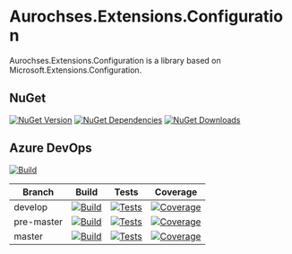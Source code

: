 # Aurochses.Extensions.Configuration

Aurochses.Extensions.Configuration is a library based on Microsoft.Extensions.Configuration.

## NuGet
[![NuGet Version](https://img.shields.io/nuget/v/Aurochses.Extensions.Configuration.svg?style=flat-square)](https://www.nuget.org/packages/Aurochses.Extensions.Configuration)
[![NuGet Dependencies](https://img.shields.io/librariesio/release/nuget/Aurochses.Extensions.Configuration.svg?style=flat-square)](https://libraries.io/nuget/Aurochses.Extensions.Configuration)
[![NuGet Downloads](https://img.shields.io/nuget/dt/Aurochses.Extensions.Configuration.svg?style=flat-square)](https://www.nuget.org/packages/Aurochses.Extensions.Configuration)

## Azure DevOps

[![Build](https://img.shields.io/azure-devops/release/Aurochses/61cd8e26-670f-4d15-9b53-5e73a476a30f/18/18.svg?style=flat-square)](https://Aurochses.visualstudio.com/Aurochses.GitHub/_release?definitionId=18)

Branch     | Build | Tests | Coverage
-----------|-------|-------|----------
develop | [![Build](https://img.shields.io/azure-devops/build/Aurochses/Aurochses.GitHub/378/develop.svg?style=flat-square)](https://Aurochses.visualstudio.com/Aurochses.GitHub/_build/latest?definitionId=378&branchName=develop) | [![Tests](https://img.shields.io/azure-devops/tests/Aurochses/Aurochses.GitHub/378/develop.svg?style=flat-square)](https://Aurochses.visualstudio.com/Aurochses.GitHub/_build/latest?definitionId=378&branchName=develop) | [![Coverage](https://img.shields.io/azure-devops/coverage/Aurochses/Aurochses.GitHub/378/develop.svg?style=flat-square)](https://Aurochses.visualstudio.com/Aurochses.GitHub/_build/latest?definitionId=378&branchName=develop)
pre-master | [![Build](https://img.shields.io/azure-devops/build/Aurochses/Aurochses.GitHub/378/pre-master.svg?style=flat-square)](https://Aurochses.visualstudio.com/Aurochses.GitHub/_build/latest?definitionId=378&branchName=pre-master) | [![Tests](https://img.shields.io/azure-devops/tests/Aurochses/Aurochses.GitHub/378/pre-master.svg?style=flat-square)](https://Aurochses.visualstudio.com/Aurochses.GitHub/_build/latest?definitionId=378&branchName=pre-master) | [![Coverage](https://img.shields.io/azure-devops/coverage/Aurochses/Aurochses.GitHub/378/pre-master.svg?style=flat-square)](https://Aurochses.visualstudio.com/Aurochses.GitHub/_build/latest?definitionId=378&branchName=pre-master)
master | [![Build](https://img.shields.io/azure-devops/build/Aurochses/Aurochses.GitHub/378/master.svg?style=flat-square)](https://Aurochses.visualstudio.com/Aurochses.GitHub/_build/latest?definitionId=378&branchName=master) | [![Tests](https://img.shields.io/azure-devops/tests/Aurochses/Aurochses.GitHub/378/master.svg?style=flat-square)](https://Aurochses.visualstudio.com/Aurochses.GitHub/_build/latest?definitionId=378&branchName=master) | [![Coverage](https://img.shields.io/azure-devops/coverage/Aurochses/Aurochses.GitHub/378/master.svg?style=flat-square)](https://Aurochses.visualstudio.com/Aurochses.GitHub/_build/latest?definitionId=378&branchName=master)
